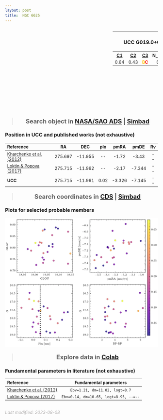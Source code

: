 ```yaml
---
layout: post
title:  NGC 6625
---
```


<div style="display: flex; justify-content: space-between;">
 <div style="text-align: center;">
 <!-- Left block -->
 <div id="aladin-lite-div" style="width:355px;height:250px;"></div>
 <script type="text/javascript" src="https://aladin.cds.unistra.fr/AladinLite/api/v3/latest/aladin.js" charset="utf-8"></script>
 <script type="text/javascript">
   let aladin;
   A.init.then(() => {
      aladin = A.aladin('#aladin-lite-div', {survey: "P/DSS2/color", fov:0.12, target: "275.715 -11.961"});
   });
 </script>
</div>
<!-- Left block -->

<table style="text-align: center; width:355px;height:250px;">
  <!-- Row 1 (title) -->
  <tr>
    <td colspan="5"><h3>UCC G019.0+00.7</h3></td>
  </tr>
  <!-- Row 2 -->
  <tr>
    <th><a href="https://ucc.ar/faq#what-are-the-c1-c2-and-c3-parameters" title="Photometric class">C1</a></th>
    <th><a href="https://ucc.ar/faq#what-are-the-c1-c2-and-c3-parameters" title="Density class">C2</a></th>
    <th><a href="https://ucc.ar/faq#what-are-the-c1-c2-and-c3-parameters" title="Combined class">C3</a></th>
    <th><div title="Stars with membership probability >50%">N_50</div></th>
    <th><div title="Radius that contains half the members [arcmin]">r_50</div></th>
  </tr>
  <!-- Row 3 -->
  <tr>
    <td>0.64</td>
    <td>0.43</td>
    <td><span style="color: #FFC300; font-weight: bold;">B</span><span style="color: red; font-weight: bold;">C</span></td>
    <td>6</td>
    <td>3.6</td>
  </tr>
</table>
</div>

> <p style="text-align:center; font-weight: bold; font-size:20px">Search object in <a href="https://ui.adsabs.harvard.edu/search/q=%20collection%3Aastronomy%20body%3A%22NGC%206625%22&sort=date%20desc%2C%20bibcode%20desc&p_=0" target="_blank">NASA/SAO ADS</a> | <a href="http://simbad.cds.unistra.fr/simbad/sim-id-refs?Ident=ngc6625" target="_blank">Simbad</a></p>


### Position in UCC and published works (not exhaustive)

| Reference    | RA    | DEC   | plx  | pmRA  | pmDE   |  Rv  |
| :---         | :---: | :---: | :---: | :---: | :---: | :---: |
|[Kharchenko et al. (2012)](https://ui.adsabs.harvard.edu/abs/2012A%26A...543A.156K) | 275.697 | -11.955 | -- | -1.72 | -3.43 | -- |
|[Loktin & Popova (2017)](https://ui.adsabs.harvard.edu/abs/2017AstBu..72..257L/abstract) | 275.715 | -11.962 | -- | -2.17 | -7.344 | -- |
| **UCC** |275.715 | -11.961 | 0.02 | -3.326 | -7.145 | -- |

> <p style="text-align:center; font-weight: bold; font-size:20px">Search coordinates in <a href="http://cdsportal.u-strasbg.fr/?target=275.715%20-11.961" target="_blank">CDS</a> | <a href="https://simbad.cds.unistra.fr/mobile/object_list.html?coord=275.715%20-11.961&output=json&radius=5&userEntry=ngc6625" target="_blank">Simbad</a></p>

### Plots for selected probable members

![CLUSTER](https://raw.githubusercontent.com/ucc23/Q1P/main/plots/ngc6625.webp)


> <p style="text-align:center; font-weight: bold; font-size:20px">Explore data in <a href="https://colab.research.google.com/github/UCC23/Q1P/blob/master/notebooks/ngc6625.ipynb" target="_blank">Colab</a></p>


### Fundamental parameters in literature (not exhaustive)

| Reference |  Fundamental parameters |
| :---         |     :---:      |
| [Kharchenko et al. (2012)](https://ui.adsabs.harvard.edu/abs/2012A%26A...543A.156K) | `Ebv=1.21, dm=11.02, logt=8.7` |
| [Loktin & Popova (2017)](https://ui.adsabs.harvard.edu/abs/2017AstBu..72..257L/abstract) | `Ebv=0.14, dm=10.65, logt=8.95, --=--` |

<br>
<font color="b3b1b1"><i>Last modified: 2023-08-08</i></font>
